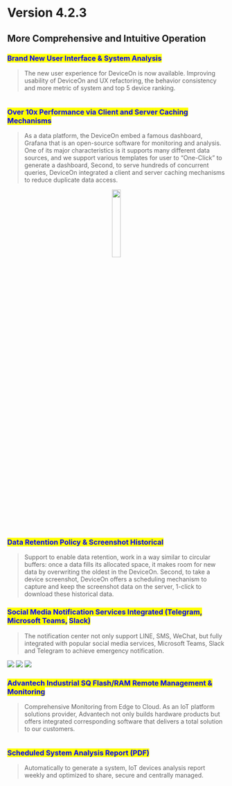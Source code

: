 # Version 4.2.3

## More Comprehensive and Intuitive Operation

### <mark style="color:blue;">Brand New User Interface & System Analysis</mark>

> The new user experience for DeviceOn is now available. Improving usability of DeviceOn and UX refactoring, the behavior consistency and more metric of system and top 5 device ranking.

<div align="center"><img src="https://docs.wise-paas.advantech.com/dataSource/resource/1597652660811922123.jpg" alt=""></div>

<div align="center"><img src="https://docs.wise-paas.advantech.com/dataSource/resource/1597652680741191903.jpg" alt=""></div>

### <mark style="color:blue;">Over 10x Performance via Client and Server Caching Mechanisms</mark>

> As a data platform, the DeviceOn embed a famous dashboard, Grafana that is an open-source software for monitoring and analysis. One of its major characteristics is it supports many different data sources, and we support various templates for user to “One-Click” to generate a dashboard, Second, to serve hundreds of concurrent queries, DeviceOn integrated a client and server caching mechanisms to reduce duplicate data access.

<div align="center"><img src="https://docs.wise-paas.advantech.com/dataSource/resource/1597726652669105816.png" alt="" height="20%" width="20%"></div>

### <mark style="color:blue;">Data Retention Policy & Screenshot Historical</mark>

> Support to enable data retention, work in a way similar to circular buffers: once a data fills its allocated space, it makes room for new data by overwriting the oldest in the DeviceOn. Second, to take a device screenshot, DeviceOn offers a scheduling mechanism to capture and keep the screenshot data on the server, 1-click to download these historical data.

### <mark style="color:blue;">Social Media Notification Services Integrated (</mark><mark style="color:blue;">**Telegram**</mark><mark style="color:blue;">,</mark> <mark style="color:blue;"></mark><mark style="color:blue;">**Microsoft Teams**</mark><mark style="color:blue;">,</mark> <mark style="color:blue;"></mark><mark style="color:blue;">**Slack**</mark><mark style="color:blue;">)</mark>

> The notification center not only support LINE, SMS, WeChat, but fully integrated with popular social media services, Microsoft Teams, Slack and Telegram to achieve emergency notification.

![](https://docs.wise-paas.advantech.com/dataSource/resource/1597652722588664085.jpg) ![](https://docs.wise-paas.advantech.com/dataSource/resource/1597652737251000939.jpg) ![](https://docs.wise-paas.advantech.com/dataSource/resource/1597652751120029427.jpg)

### <mark style="color:blue;">Advantech Industrial SQ Flash/RAM Remote Management & Monitoring</mark>

> Comprehensive Monitoring from Edge to Cloud. As an IoT platform solutions provider, Advantech not only builds hardware products but offers integrated corresponding software that delivers a total solution to our customers.

<div align="center"><img src="https://docs.wise-paas.advantech.com/dataSource/resource/1597652777935847278.jpg" alt=""></div>

### <mark style="color:blue;">Scheduled System Analysis Report (PDF)</mark>

> Automatically to generate a system, IoT devices analysis report weekly and optimized to share, secure and centrally managed.

<div align="center"><img src="https://docs.wise-paas.advantech.com/dataSource/resource/1597727263777472248.png" alt=""></div>
